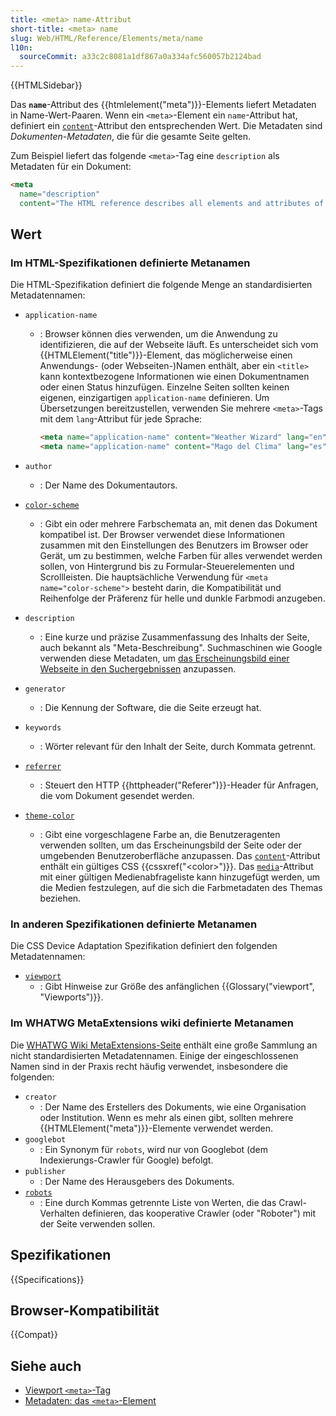 ```yaml
---
title: <meta> name-Attribut
short-title: <meta> name
slug: Web/HTML/Reference/Elements/meta/name
l10n:
  sourceCommit: a33c2c8081a1df867a0a334afc560057b2124bad
---
```


{{HTMLSidebar}}

Das **`name`**-Attribut des {{htmlelement("meta")}}-Elements liefert Metadaten in Name-Wert-Paaren. Wenn ein `<meta>`-Element ein `name`-Attribut hat, definiert ein [`content`](/de/docs/Web/HTML/Reference/Attributes/content)-Attribut den entsprechenden Wert. Die Metadaten sind _Dokumenten-Metadaten_, die für die gesamte Seite gelten.

Zum Beispiel liefert das folgende `<meta>`-Tag eine `description` als Metadaten für ein Dokument:

```html
<meta
  name="description"
  content="The HTML reference describes all elements and attributes of HTML, including global attributes that apply to all elements." />
```

## Wert

### Im HTML-Spezifikationen definierte Metanamen

Die HTML-Spezifikation definiert die folgende Menge an standardisierten Metadatennamen:

- `application-name`
  - : Browser können dies verwenden, um die Anwendung zu identifizieren, die auf der Webseite läuft. Es unterscheidet sich vom {{HTMLElement("title")}}-Element, das möglicherweise einen Anwendungs- (oder Webseiten-)Namen enthält, aber ein `<title>` kann kontextbezogene Informationen wie einen Dokumentnamen oder einen Status hinzufügen. Einzelne Seiten sollten keinen eigenen, einzigartigen `application-name` definieren. Um Übersetzungen bereitzustellen, verwenden Sie mehrere `<meta>`-Tags mit dem `lang`-Attribut für jede Sprache:

    ```html
    <meta name="application-name" content="Weather Wizard" lang="en" />
    <meta name="application-name" content="Mago del Clima" lang="es" />
    ```

- `author`
  - : Der Name des Dokumentautors.
- [`color-scheme`](/de/docs/Web/HTML/Reference/Elements/meta/name/color-scheme)
  - : Gibt ein oder mehrere Farbschemata an, mit denen das Dokument kompatibel ist. Der Browser verwendet diese Informationen zusammen mit den Einstellungen des Benutzers im Browser oder Gerät, um zu bestimmen, welche Farben für alles verwendet werden sollen, von Hintergrund bis zu Formular-Steuerelementen und Scrollleisten. Die hauptsächliche Verwendung für `<meta name="color-scheme">` besteht darin, die Kompatibilität und Reihenfolge der Präferenz für helle und dunkle Farbmodi anzugeben.
- `description`
  - : Eine kurze und präzise Zusammenfassung des Inhalts der Seite, auch bekannt als "Meta-Beschreibung". Suchmaschinen wie Google verwenden diese Metadaten, um [das Erscheinungsbild einer Webseite in den Suchergebnissen](https://developers.google.com/search/docs/appearance/snippet#meta-descriptions) anzupassen.
- `generator`
  - : Die Kennung der Software, die die Seite erzeugt hat.
- `keywords`
  - : Wörter relevant für den Inhalt der Seite, durch Kommata getrennt.
- [`referrer`](/de/docs/Web/HTML/Reference/Elements/meta/name/referrer)
  - : Steuert den HTTP {{httpheader("Referer")}}-Header für Anfragen, die vom Dokument gesendet werden.
- [`theme-color`](/de/docs/Web/HTML/Reference/Elements/meta/name/theme-color)
  - : Gibt eine vorgeschlagene Farbe an, die Benutzeragenten verwenden sollten, um das Erscheinungsbild der Seite oder der umgebenden Benutzeroberfläche anzupassen. Das [`content`](/de/docs/Web/HTML/Reference/Attributes/content)-Attribut enthält ein gültiges CSS {{cssxref("&lt;color&gt;")}}. Das [`media`](/de/docs/Web/HTML/Reference/Elements/meta#media)-Attribut mit einer gültigen Medienabfrageliste kann hinzugefügt werden, um die Medien festzulegen, auf die sich die Farbmetadaten des Themas beziehen.

### In anderen Spezifikationen definierte Metanamen

Die CSS Device Adaptation Spezifikation definiert den folgenden Metadatennamen:

- [`viewport`](/de/docs/Web/HTML/Reference/Elements/meta/name/viewport)
  - : Gibt Hinweise zur Größe des anfänglichen {{Glossary("viewport", "Viewports")}}.

### Im WHATWG MetaExtensions wiki definierte Metanamen

Die [WHATWG Wiki MetaExtensions-Seite](https://wiki.whatwg.org/wiki/MetaExtensions) enthält eine große Sammlung an nicht standardisierten Metadatennamen. Einige der eingeschlossenen Namen sind in der Praxis recht häufig verwendet, insbesondere die folgenden:

- `creator`
  - : Der Name des Erstellers des Dokuments, wie eine Organisation oder Institution. Wenn es mehr als einen gibt, sollten mehrere {{HTMLElement("meta")}}-Elemente verwendet werden.
- `googlebot`
  - : Ein Synonym für `robots`, wird nur von Googlebot (dem Indexierungs-Crawler für Google) befolgt.
- `publisher`
  - : Der Name des Herausgebers des Dokuments.
- [`robots`](/de/docs/Web/HTML/Reference/Elements/meta/name/robots)
  - : Eine durch Kommas getrennte Liste von Werten, die das Crawl-Verhalten definieren, das kooperative Crawler (oder "Roboter") mit der Seite verwenden sollen.

## Spezifikationen

{{Specifications}}

## Browser-Kompatibilität

{{Compat}}

## Siehe auch

- [Viewport `<meta>`-Tag](/de/docs/Web/HTML/Guides/Viewport_meta_element)
- [Metadaten: das `<meta>`-Element](/de/docs/Learn_web_development/Core/Structuring_content/Webpage_metadata#metadata_the_meta_element)
